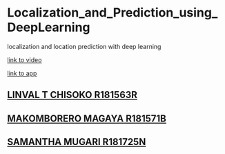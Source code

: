 # Localization_and_Prediction_using_DeepLearning
localization and location prediction with deep learning


<a href='https://github.com/mkmagaya/Localization_and_Prediction_using_DeepLearning'/>link to video   

<a href='https://share.streamlit.io/mkmagaya/localization_and_prediction_using_deeplearning/app.py'/>link to app   
    
 ## LINVAL T CHISOKO R181563R
 ## MAKOMBORERO MAGAYA R181571B
 ## SAMANTHA MUGARI R181725N
